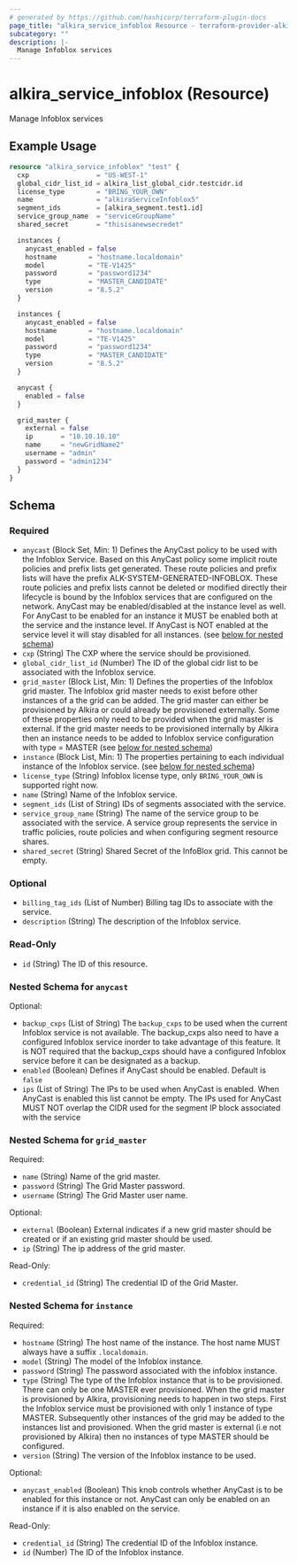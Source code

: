 ```yaml
---
# generated by https://github.com/hashicorp/terraform-plugin-docs
page_title: "alkira_service_infoblox Resource - terraform-provider-alkira"
subcategory: ""
description: |-
  Manage Infoblox services
---
```


# alkira_service_infoblox (Resource)

Manage Infoblox services

## Example Usage

```terraform
resource "alkira_service_infoblox" "test" {
  cxp                 = "US-WEST-1"
  global_cidr_list_id = alkira_list_global_cidr.testcidr.id
  license_type        = "BRING_YOUR_OWN"
  name                = "alkiraServiceInfoblox5"
  segment_ids         = [alkira_segment.test1.id]
  service_group_name  = "serviceGroupName"
  shared_secret       = "thisisanewsecredet"

  instances {
    anycast_enabled = false
    hostname        = "hostname.localdomain"
    model           = "TE-V1425"
    password        = "password1234"
    type            = "MASTER_CANDIDATE"
    version         = "8.5.2"
  }

  instances {
    anycast_enabled = false
    hostname        = "hostname.localdomain"
    model           = "TE-V1425"
    password        = "password1234"
    type            = "MASTER_CANDIDATE"
    version         = "8.5.2"
  }

  anycast {
    enabled = false
  }

  grid_master {
    external = false
    ip       = "10.10.10.10"
    name     = "newGridName2"
    username = "admin"
    password = "admin1234"
  }
}
```

<!-- schema generated by tfplugindocs -->
## Schema

### Required

- `anycast` (Block Set, Min: 1) Defines the AnyCast policy to be used with the Infoblox Service. Based on this AnyCast policy some implicit route policies and prefix lists get generated. These route policies and prefix lists will have the prefix ALK-SYSTEM-GENERATED-INFOBLOX. These route policies and prefix lists cannot be deleted or modified directly their lifecycle is bound by the Infoblox services that are configured on the network. AnyCast may be enabled/disabled at the instance level as well. For AnyCast to be enabled for an instance it MUST be enabled both at the service and the instance level. If AnyCast is NOT enabled at the service level it will stay disabled for all instances. (see [below for nested schema](#nestedblock--anycast))
- `cxp` (String) The CXP where the service should be provisioned.
- `global_cidr_list_id` (Number) The ID of the global cidr list to be associated with the Infoblox service.
- `grid_master` (Block List, Min: 1) Defines the properties of the Infoblox grid master. The Infoblox grid master needs to exist before other instances of a the grid can be added. The grid master can either be provisioned by Alkira or could already be provisioned externally. Some of these properties only need to be provided when the grid master is external. If the grid master needs to be provisioned internally by Alkira then an instance needs to be added to Infoblox service configuration with type = MASTER (see [below for nested schema](#nestedblock--grid_master))
- `instance` (Block List, Min: 1) The properties pertaining to each individual instance of the Infoblox service. (see [below for nested schema](#nestedblock--instance))
- `license_type` (String) Infoblox license type, only `BRING_YOUR_OWN` is supported right now.
- `name` (String) Name of the Infoblox service.
- `segment_ids` (List of String) IDs of segments associated with the service.
- `service_group_name` (String) The name of the service group to be associated with the service. A service group represents the service in traffic policies, route policies and when configuring segment resource shares.
- `shared_secret` (String) Shared Secret of the InfoBlox grid. This cannot be empty.

### Optional

- `billing_tag_ids` (List of Number) Billing tag IDs to associate with the service.
- `description` (String) The description of the Infoblox service.

### Read-Only

- `id` (String) The ID of this resource.

<a id="nestedblock--anycast"></a>
### Nested Schema for `anycast`

Optional:

- `backup_cxps` (List of String) The `backup_cxps` to be used when the current Infoblox service is not available. The backup_cxps also need to have a configured Infoblox service inorder to take advantage of this feature. It is NOT required that the backup_cxps should have a configured Infoblox service before it can be designated as a backup.
- `enabled` (Boolean) Defines if AnyCast should be enabled. Default is `false`
- `ips` (List of String) The IPs to be used when AnyCast is enabled. When AnyCast is enabled this list cannot be empty. The IPs used for AnyCast MUST NOT overlap the CIDR used for the segment IP block associated with the service


<a id="nestedblock--grid_master"></a>
### Nested Schema for `grid_master`

Required:

- `name` (String) Name of the grid master.
- `password` (String) The Grid Master password.
- `username` (String) The Grid Master user name.

Optional:

- `external` (Boolean) External indicates if a new grid master should be created or if an existing grid master should be used.
- `ip` (String) The ip address of the grid master.

Read-Only:

- `credential_id` (String) The credential ID of the Grid Master.


<a id="nestedblock--instance"></a>
### Nested Schema for `instance`

Required:

- `hostname` (String) The host name of the instance. The host name MUST always have a suffix `.localdomain`.
- `model` (String) The model of the Infoblox instance.
- `password` (String) The password associated with the infoblox instance.
- `type` (String) The type of the Infoblox instance that is to be provisioned. There can only be one MASTER ever provisioned. When the grid master is provisioned by Alkira, provisioning needs to happen in two steps. First the Infoblox service must be provisioned with only 1 instance of type MASTER. Subsequently other instances of the grid may be added to the instances list and provisioned. When the grid master is external (i.e not provisioned by Alkira) then no instances of type MASTER should be configured.
- `version` (String) The version of the Infoblox instance to be used.

Optional:

- `anycast_enabled` (Boolean) This knob controls whether AnyCast is to be enabled for this instance or not. AnyCast can only be enabled on an instance if it is also enabled on the service.

Read-Only:

- `credential_id` (String) The credential ID of the Infoblox instance.
- `id` (Number) The ID of the Infoblox instance.



